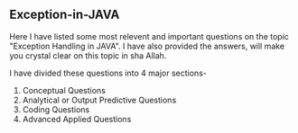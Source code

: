 ## Exception-in-JAVA
Here I have listed some most relevent and important questions on the topic "Exception Handling in JAVA". I have also provided the answers, will make you crystal clear on this topic in sha Allah.

I have divided these questions into 4 major sections-
01. Conceptual Questions
02. Analytical or Output Predictive Questions
03. Coding Questions
04. Advanced Applied Questions
